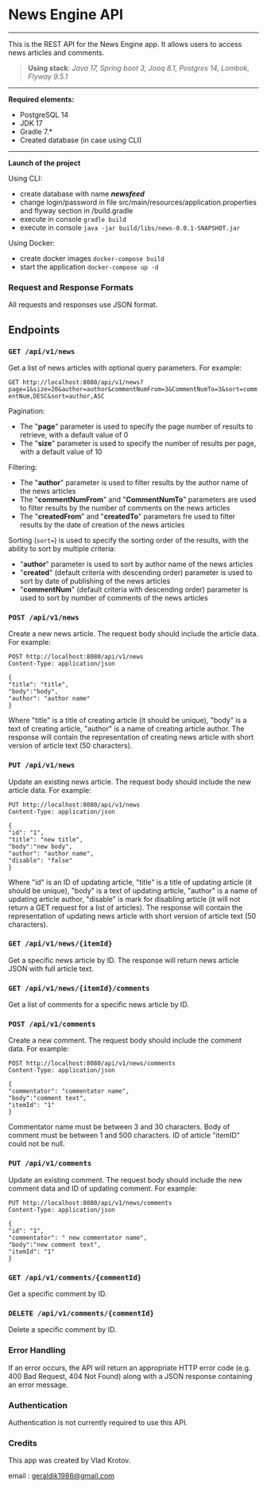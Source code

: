 # News Engine API
***

This is the REST API for the News Engine app. It allows users to access news articles and  comments.

> **Using stack**: _Java 17, Spring boot 3, Jooq 8.1, Postgres 14, Lombok, Flyway 9.5.1_

***
**Required elements:**
* PostgreSQL 14
* JDK 17
* Gradle 7.*
* Created database (in case using CLI)
***
**Launch of the project**

Using CLI:

* create database with name ***newsfeed***
* change login/password in file src/main/resources/application.properties and flyway section in /build.gradle
* execute in console `gradle build`
* execute in console  `java -jar build/libs/news-0.0.1-SNAPSHOT.jar`

Using Docker:
* create docker images `docker-compose build`
* start the application `docker-compose up -d`

### Request and Response Formats
All requests and responses use JSON format.
## Endpoints
 ### `GET /api/v1/news`
Get a list of news articles with optional query parameters. For example:

`GET http://localhost:8080/api/v1/news?page=1&size=20&author=author&commentNumFrom=3&CommentNumTo=3&sort=commentNum,DESC&sort=author,ASC`

Pagination: 
*  The "**page**" parameter is used to specify the page number of results to retrieve, with a default value of 0
* The "**size**" parameter is used to specify the number of results per page, with a default value of 10

Filtering:
* The "**author**" parameter is used to filter results by the author name of the news articles
* The "**commentNumFrom**" and "**CommentNumTo**" parameters are used to filter results by the number of comments on the news articles
* The "**createdFrom**" and "**createdTo**" parameters fre used to filter results by the date of creation of the news articles

Sorting (`sort=`) is used to specify the sorting order of the results, with the ability to sort by multiple criteria:
*  "**author**" parameter is used to sort by author name of the news articles
*  "**created**" (default criteria with descending order) parameter is used to sort by date of publishing of the news articles 
*  "**commentNum**" (default criteria with descending order) parameter is used to sort by number of comments of the news articles 

### `POST /api/v1/news`

Create a new news article. The request body should include the article data. For example:
```
POST http://localhost:8080/api/v1/news
Content-Type: application/json

{
"title": "title",
"body":"body",
"author": "author name"
}
```
Where "title" is a title of creating article (it should be unique), "body" is a text of creating article, "author"
is a name of creating article author. The response will contain the representation of creating news article with short version of article text (50 characters).
### `PUT /api/v1/news`
Update an existing news article. The request body should include the new article data. For example:
```
PUT http://localhost:8080/api/v1/news
Content-Type: application/json

{
"id": "1",
"title": "new title",
"body":"new body",
"author": "author name",
"disable": "false"
}
```
Where "id" is an ID of updating article, "title" is a title of updating article (it should be unique), "body" is a text of updating article, "author" 
is a name of updating article author, "disable" is mark for disabling article (it will not return a GET request for a list of articles).
The response will contain the representation of updating news article with short version of article text (50 characters).


### `GET /api/v1/news/{itemId}`
Get a specific news article by ID. The response will return news article JSON with full article text.

### `GET /api/v1/news/{itemId}/comments`
Get a list of comments for a specific news article by ID.

### `POST /api/v1/comments`
Create a new comment. The request body should include the comment data. For example:
```
POST http://localhost:8080/api/v1/news/comments
Content-Type: application/json

{
"commentator": "commentator name",
"body":"comment text",
"itemId": "1"
}
```
Commentator name must be between 3 and 30 characters. Body of comment must be between 1 and 500 characters. ID of article "itemID"
could not be null. 

### `PUT /api/v1/comments`
Update an existing comment. The request body should include the new comment data and ID of updating comment. For example:
```
PUT http://localhost:8080/api/v1/news/comments
Content-Type: application/json

{
"id": "1",
"commentator": " new commentator name",
"body":"new comment text", 
"itemId": "1"
}
```

### `GET /api/v1/comments/{commentId}`
Get a specific comment by ID.

### `DELETE /api/v1/comments/{commentId}`
Delete a specific comment by ID.

### Error Handling
If an error occurs, the API will return an appropriate HTTP error code (e.g. 400 Bad Request, 404 Not Found) along with a JSON response containing an error message.

### Authentication
Authentication is not currently required to use this API.

### Credits
This app was created by Vlad Krotov.

email : geraldik1986@gmail.com




